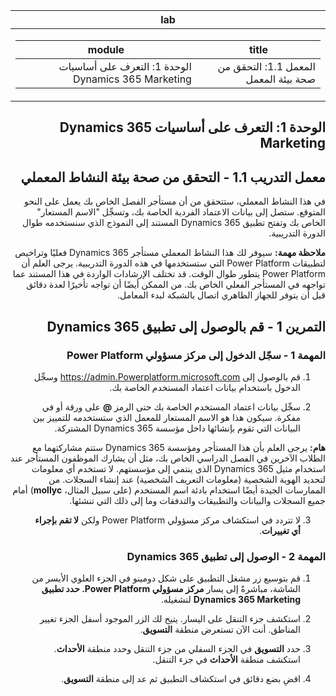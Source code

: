 ﻿<div id="readme" class="Box-body readme blob js-code-block-container p-5 p-xl-6 gist-border-0" dir="rtl">
    <article class="markdown-body entry-content container-lg" itemprop="text"><table>
  <thead>
  <tr>
  <th>lab</th>
  </tr>
  </thead>
  <tbody>
  <tr>
  <td><div><table>
  <thead>
  <tr>
  <th>title</th>
  <th>module</th>
  </tr>
  </thead>
  <tbody>
  <tr>
  <td><div>المعمل 1.1: التحقق من صحة بيئة المعمل</div></td>
  <td><div>الوحدة 1: التعرف على أساسيات Dynamics 365 Marketing</div></td>
  </tr>
  </tbody>
</table>
</div></td>
  </tr>
  </tbody>
</table>


الوحدة 1: التعرف على أساسيات Dynamics 365 Marketing
========================

## معمل التدريب 1.1 - التحقق من صحة بيئة النشاط المعملي 

في هذا النشاط المعملي، ستتحقق من أن مستأجر الفصل الخاص بك يعمل على النحو المتوقع. ستصل إلى بيانات الاعتماد الفردية الخاصة بك، وتسجِّل "الاسم المستعار" الخاص بك وتفتح تطبيق Dynamics 365 المستند إلى النموذج الذي سنستخدمه طوال الدورة التدريبية. 

**ملاحظة مهمة:** سيوفر لك هذا النشاط المعملي مستأجر Dynamics 365 فعليًا
وتراخيص لتطبيقات Power Platform التي ستستخدمها في هذه
الدورة التدريبية. يرجى العلم أن Power Platform يتطور طوال الوقت. قد
تختلف الإرشادات الواردة في هذا المستند عما تواجهه في المستأجر
الفعلي الخاص بك. من الممكن أيضًا أن تواجه تأخيرًا لعدة
دقائق قبل أن يتوفر للجهاز الظاهري اتصال بالشبكة لبدء المعامل.

التمرين 1 - قم بالوصول إلى تطبيق Dynamics 365
---------------------------------------------------

### المهمة 1 - سجّل الدخول إلى مركز مسؤولي Power Platform

1.  قم بالوصول إلى <https://admin.Powerplatform.microsoft.com> وسجِّل الدخول باستخدام بيانات اعتماد المستخدم الخاصة بك.

2. سجِّل بيانات اعتماد المستخدم الخاصة بك حتى الرمز **@** على ورقة أو في مفكرة. سيكون هذا هو الاسم المستعار للمعمل الذي ستستخدمه للتمييز بين البيانات التي تقوم بإنشائها داخل مؤسسة Dynamics 365 المشتركة. 

**هام:** يرجى العلم بأن هذا المستأجر ومؤسسة Dynamics 365 ستتم مشاركتهما مع الطلاب الآخرين في الفصل الدراسي الخاص بك، مثل أن يشارك الموظفون المستأجر عند استخدام مثيل Dynamics 365 الذي ينتمي إلى مؤسستهم. لا تستخدم أي معلومات لتحديد الهوية الشخصية (معلومات التعريف الشخصية) عند إنشاء السجلات. من الممارسات الجيدة أيضًا استخدام بادئة اسم المستخدم (على سبيل المثال، **mollyc**) أمام جميع السجلات والبيانات والتطبيقات والتدفقات وما إلى ذلك التي تنشئها.

3. لا تتردد في استكشاف مركز مسؤولي Power Platform ولكن **لا تقم بإجراء أي تغييرات**.

### المهمة 2 - الوصول إلى تطبيق Dynamics 365

1.  قم بتوسيع زر مشغل التطبيق على شكل دومينو في الجزء العلوي الأيسر من الشاشة، مباشرةً إلى يسار **مركز مسؤولي Power Platform. حدد تطبيق Dynamics 365 Marketing** لتشغيله.

2.  استكشف جزء التنقل على اليسار. يتيح لك الزر الموجود أسفل الجزء تغيير المناطق. أنت الآن تستعرض منطقة **التسويق**. 

3.  حدد **التسويق** في الجزء السفلي من جزء التنقل وحدد منطقة **الأحداث**. استكشف منطقة **الأحداث** في جزء التنقل.  

4. اقضِ بضع دقائق في استكشاف التطبيق ثم عد إلى منطقة **التسويق**.
